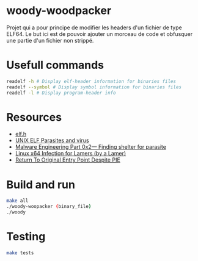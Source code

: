 # woody-woodpacker
Projet qui a pour principe de modifier les headers d'un fichier de type ELF64. Le but ici est de pouvoir ajouter un morceau de code et obfusquer une partie d'un fichier non strippé.

# Usefull commands
```bash
readelf -h # Display elf-header information for binaries files
readelf --symbol # Display symbol information for binaries files
readelf -l # Display program-header info
```

# Resources
* [elf.h](https://code.woboq.org/linux/include/elf.h.html)
* [UNIX ELF Parasites and virus](https://ivanlef0u.fr/repo/madchat/vxdevl/vdat/tuunix02.htm)
* [Malware Engineering Part 0x2— Finding shelter for parasite](https://medium.com/analytics-vidhya/malware-engineering-part-0x2-finding-shelter-for-parasite-751145dd18d0)
* [Linux x64 Infection for Lamers (by a Lamer)](https://vx-underground.org/archive/VxHeaven/lib/vjp01.html)
* [Return To Original Entry Point Despite PIE](https://tmpout.sh/1/11.html)

# Build and run
```bash
make all
./woody-woopacker (binary_file)
./woody
```

# Testing
```bash
make tests
```
